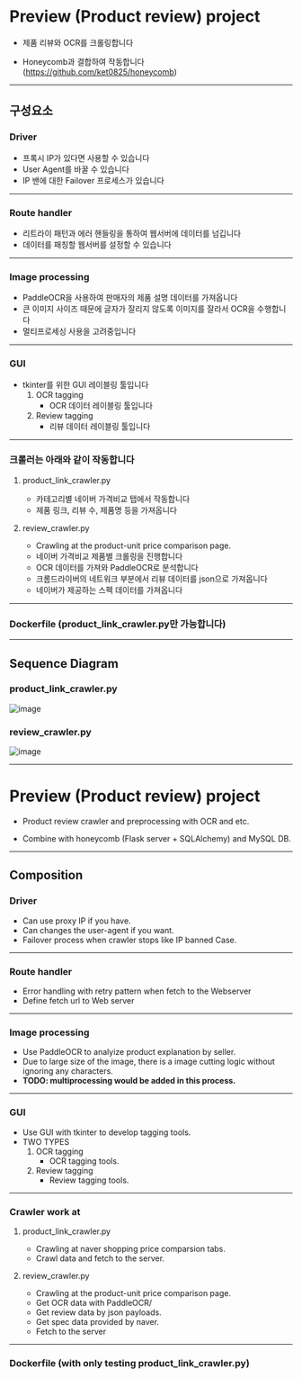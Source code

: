 # Preview (Product review) project
- 제품 리뷰와 OCR를 크롤링합니다

- Honeycomb과 결합하여 작동합니다 (https://github.com/ket0825/honeycomb)
---------------

## 구성요소
### Driver
- 프록시 IP가 있다면 사용할 수 있습니다
- User Agent를 바꿀 수 있습니다
- IP 밴에 대한 Failover 프로세스가 있습니다
------------------------------

### Route handler
- 리트라이 패턴과 에러 핸들링을 통하여 웹서버에 데이터를 넘깁니다
- 데이터를 패칭할 웹서버를 설정할 수 있습니다
------------------------------

### Image processing
- PaddleOCR을 사용하여 판매자의 제품 설명 데이터를 가져옵니다
- 큰 이미지 사이즈 때문에 글자가 잘리지 않도록 이미지를 잘라서 OCR을 수행합니다
- 멀티프로세싱 사용을 고려중입니다
  
-------------------------------

### GUI

- tkinter를 위한 GUI 레이블링 툴입니다
  1. OCR tagging
     - OCR 데이터 레이블링 툴입니다
  2. Review tagging
     - 리뷰 데이터 레이블링 툴입니다
-------------------------------

### 크롤러는 아래와 같이 작동합니다
  1. product_link_crawler.py
     - 카테고리별 네이버 가격비교 탭에서 작동합니다
     - 제품 링크, 리뷰 수, 제품명 등을 가져옵니다

       
  2. review_crawler.py
     - Crawling at the product-unit price comparison page.
     - 네이버 가격비교 제품별 크롤링을 진행합니다
     - OCR 데이터를 가져와 PaddleOCR로 분석합니다
     - 크롬드라이버의 네트워크 부분에서 리뷰 데이터를 json으로 가져옵니다
     - 네이버가 제공하는 스펙 데이터를 가져옵니다


---------------------------------
### Dockerfile (product_link_crawler.py만 가능합니다) 
---------------------------------

## Sequence Diagram
### product_link_crawler.py
![image](https://github.com/user-attachments/assets/14dec99e-9425-4a04-8fb2-233fb684814d)

### review_crawler.py
![image](https://github.com/user-attachments/assets/074d907f-4167-4bf0-8c81-0e243ae62ec5)

------------------------------


# Preview (Product review) project
- Product review crawler and preprocessing with OCR and etc.

- Combine with honeycomb (Flask server + SQLAlchemy) and MySQL DB.
---------------


## Composition
### Driver
- Can use proxy IP if you have.
- Can changes the user-agent if you want.
- Failover process when crawler stops like IP banned Case.
------------------------------

### Route handler
- Error handling with retry pattern when fetch to the Webserver
- Define fetch url to Web server
------------------------------

### Image processing
- Use PaddleOCR to analyize product explanation by seller.
- Due to large size of the image, there is a image cutting logic without ignoring any characters.
- **TODO: multiprocessing would be added in this process.**
-------------------------------

### GUI
- Use GUI with tkinter to develop tagging tools.
- TWO TYPES
  1. OCR tagging
     - OCR tagging tools.
  2. Review tagging
     - Review tagging tools.
-------------------------------

### Crawler work at
  1. product_link_crawler.py
     - Crawling at naver shopping price comparsion tabs.
     - Crawl data and fetch to the server.

       
  2. review_crawler.py
     - Crawling at the product-unit price comparison page.
     - Get OCR data with PaddleOCR/
     - Get review data by json payloads.
     - Get spec data provided by naver.
     - Fetch to the server
---------------------------------


### Dockerfile (with only testing product_link_crawler.py)
